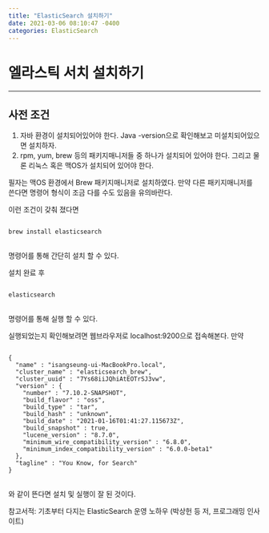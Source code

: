```yaml
---
title: "ElasticSearch 설치하기"
date: 2021-03-06 08:10:47 -0400
categories: ElasticSearch
---
```

# 엘라스틱 서치 설치하기
---
## 사전 조건

1. 자바 환경이 설치되어있어야 한다. Java -version으로 확인해보고 미설치되어있으면 설치하자.
2. rpm, yum, brew 등의 패키지매니저들 중 하나가 설치되어 있어야 한다. 그리고 물론 리눅스 혹은 맥OS가 설치되어 있어야 한다.

필자는 맥OS 환경에서 Brew 패키지매니저로 설치하였다. 만약 다른 패키지매니저를 쓴다면 명령어 형식이 조금 다를 수도 있음을 유의바란다.

이런 조건이 갖춰 졌다면
<pre>
<code>
brew install elasticsearch
</code>
</pre>
명령어를 통해 간단히 설치 할 수 있다.

설치 완료 후 
<pre>
<code>
elasticsearch
</code>
</pre>
명령어를 통해 실행 할 수 있다.

실행되었는지 확인해보려면 웹브라우저로 localhost:9200으로 접속해본다. 만약
<pre>
<code>
{
  "name" : "isangseung-ui-MacBookPro.local",
  "cluster_name" : "elasticsearch_brew",
  "cluster_uuid" : "7Ys68iiJQhiAtEOTrSJ3vw",
  "version" : {
    "number" : "7.10.2-SNAPSHOT",
    "build_flavor" : "oss",
    "build_type" : "tar",
    "build_hash" : "unknown",
    "build_date" : "2021-01-16T01:41:27.115673Z",
    "build_snapshot" : true,
    "lucene_version" : "8.7.0",
    "minimum_wire_compatibility_version" : "6.8.0",
    "minimum_index_compatibility_version" : "6.0.0-beta1"
  },
  "tagline" : "You Know, for Search"
}
</code>
</pre>
와 같이 뜬다면 설치 및 실행이 잘 된 것이다.

참고서적: 기초부터 다지는 ElasticSearch 운영 노하우 (박상헌 등 저, 프로그래밍 인사이트)
